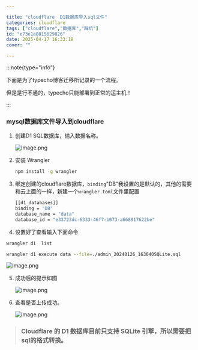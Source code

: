 ```yaml
---

title: "cloudflare  D1数据库导入sql文件"
categories: cloudflare
tags: ["cloudflare","数据库","踩坑"]
id: "e73e1a8015629826"
date: 2025-04-17 16:33:19
cover: ""

---
```


:::note{type="info"}

下面是为了typecho博客迁移所记录的一个流程。

但是是行不通的，typecho只能部署到正常的运主机！

:::

### mysql数据库文件导入到cloudflare

1. 创建D1 SQL数据库，输入数据名称。

   ![image.png](https://img-5n2.pages.dev/v2/Ttac8y9.png)

2. 安装 Wrangler

   ```bash
   npm install -g wrangler
   ```

3. 绑定创建的cloudflare数据库，`binding`"DB"我设置的是默认的，其他的需要和云上面的一样，新建一个`wrangler.toml`文件里配置

   ```bash
   [[d1_databases]]
   binding = "DB"
   database_name = "data"
   database_id = "e33723dc-6333-46f7-b073-a668917622be"
   
   ```

4.  设置好了查看输入下面命令

   ```bash
   wrangler d1  list
   ```

   

   ```bash
   wrangler d1 execute data --file=./admin_20240126_163040SQLite.sql
   ```

   ![image.png](https://img-5n2.pages.dev/v2/0e9JG5X.png)

5. 成功后的提示如图

   ![image.png](https://img-5n2.pages.dev/v2/vtiA6js.png)

6. 查看是否上传成功。

   ![image.png](https://img-5n2.pages.dev/v2/CrSqoC3.png)







> ### Cloudflare 的 D1 数据库目前只支持 SQLite 引擎，所以需要把sql的格式转换。







